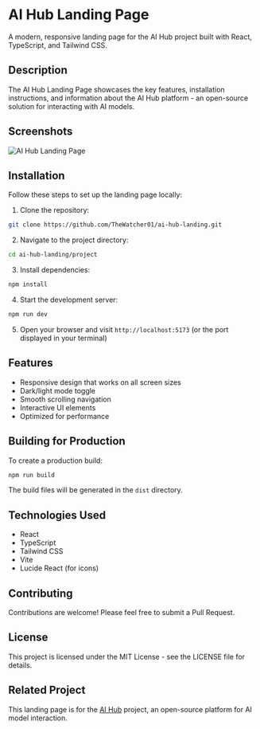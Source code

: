 # AI Hub Landing Page

A modern, responsive landing page for the AI Hub project built with React, TypeScript, and Tailwind CSS.

## Description

The AI Hub Landing Page showcases the key features, installation instructions, and information about the AI Hub platform - an open-source solution for interacting with AI models.

## Screenshots

![AI Hub Landing Page](dist/assets/ai-hub.png)

## Installation

Follow these steps to set up the landing page locally:

1. Clone the repository:

```bash
git clone https://github.com/TheWatcher01/ai-hub-landing.git
```

2. Navigate to the project directory:

```bash
cd ai-hub-landing/project
```

3. Install dependencies:

```bash
npm install
```

4. Start the development server:

```bash
npm run dev
```

5. Open your browser and visit `http://localhost:5173` (or the port displayed in your terminal)

## Features

- Responsive design that works on all screen sizes
- Dark/light mode toggle
- Smooth scrolling navigation
- Interactive UI elements
- Optimized for performance

## Building for Production

To create a production build:

```bash
npm run build
```

The build files will be generated in the `dist` directory.

## Technologies Used

- React
- TypeScript
- Tailwind CSS
- Vite
- Lucide React (for icons)

## Contributing

Contributions are welcome! Please feel free to submit a Pull Request.

## License

This project is licensed under the MIT License - see the LICENSE file for details.

## Related Project

This landing page is for the [AI Hub](https://github.com/TheWatcher01/ai-hub) project, an open-source platform for AI model interaction.
